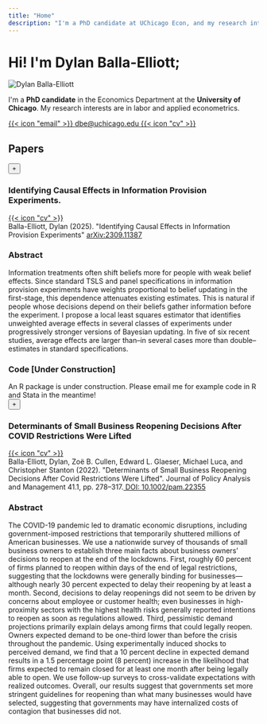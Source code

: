 ```yaml
---
title: "Home"
description: "I'm a PhD candidate at UChicago Econ, and my research interests are in labor and applied econometrics."
---
```


# Hi! I'm Dylan Balla-Elliott;

<img class="avatar" src="/picture.jpeg" alt="Dylan Balla-Elliott">

I'm a **PhD candidate** in the Economics Department at the **University of Chicago**. 
My research interests are in labor and applied econometrics.
<!--  -->
<!-- Social icons -->
<div class="social-icons">
    <a href="mailto:dbe@uchicago.edu" class="social-icon" title="Email" id="email-icon">
        {{< icon "email" >}}
        <span class="email-tooltip">dbe@uchicago.edu</span>
    </a>
    <a href="https://pdfs.dballaelliott.com/dbeCV.pdf" class="social-icon" title="CV">
        {{< icon "cv" >}}
    </a>
</div>

##  Papers
<!--  -->
<!--  -->
<div class="paper-item">
    <div class="paper-title">
        <button class="paper-toggle" data-paper="1">+</button>
        <h3 class="paper-title-text">Identifying Causal Effects in Information Provision Experiments.  </h3>  <a href="https://pdfs.dballaelliott.com/info_iv.pdf" class="social-icon" title="info_iv">
        {{< icon "cv" >}}
    </a> 
    </div>
    <div class="paper-content" id="paper-content-1">
    Balla-Elliott, Dylan (2025). "Identifying Causal Effects in Information Provision Experiments"  <a href="https://doi.org/10.48550/arXiv.2309.11387">  arXiv:2309.11387</a>
    <br> 
    <!--  -->
    <h3> Abstract </h3>
Information treatments often shift beliefs more for people with weak belief effects. Since
standard TSLS and panel specifications in information provision experiments have weights
proportional to belief updating in the first-stage, this dependence attenuates existing estimates. This is natural if people whose decisions depend on their beliefs gather information
before the experiment. I propose a local least squares estimator that identifies unweighted
average effects in several classes of experiments under progressively stronger versions of
Bayesian updating. In five of six recent studies, average effects are larger than–in several
cases more than double–estimates in standard specifications.
<!--  -->
    <h3> Code [Under Construction] </h3>
    An R package is under construction. Please email me for example code in R and Stata in the meantime!
    </div>
</div> 

<div class="paper-item">
    <div class="paper-title">
        <button class="paper-toggle" data-paper="2">+</button>
        <h3 class="paper-title-text">Determinants of Small Business Reopening Decisions After COVID Restrictions Were Lifted</h3> <a href="https://pdfs.dballaelliott.com/jpam_reopening.pdf" class="social-icon" title="reopening">
        {{< icon "cv" >}}
    </a>
    </div>
    <div class="paper-content" id="paper-content-2">
        <!-- paper info -->
        Balla-Elliott, Dylan, Zoë B. Cullen, Edward L. Glaeser, Michael Luca, and Christopher Stanton (2022). "Determinants of Small Business Reopening Decisions After Covid Restrictions Were Lifted". Journal of Policy Analysis and Management 41.1, pp. 278–317.<a href="https://doi.org/10.1002/pam.22355">  DOI: 10.1002/pam.22355</a>
        <!--  -->
        <h3> Abstract </h3>
        <!-- button row -->
        The COVID-19 pandemic led to dramatic economic disruptions, including government-imposed restrictions that temporarily shuttered millions of American businesses. We use a nationwide survey of thousands of small business owners to establish three main facts about business owners’ decisions to reopen at the end of the lockdowns. First, roughly 60 percent of firms planned to reopen within days of the end of legal restrictions, suggesting that the lockdowns were generally binding for businesses—although nearly 30 percent expected to delay their reopening by at least a month. Second, decisions to delay reopenings did not seem to be driven by concerns about employee or customer health; even businesses in high-proximity sectors with the highest health risks generally reported intentions to reopen as soon as regulations allowed. Third, pessimistic demand projections primarily explain delays among firms that could legally reopen. Owners expected demand to be one-third lower than before the crisis throughout the pandemic. Using experimentally induced shocks to perceived demand, we find that a 10 percent decline in expected demand results in a 1.5 percentage point (8 percent) increase in the likelihood that firms expected to remain closed for at least one month after being legally able to open. We use follow-up surveys to cross-validate expectations with realized outcomes. Overall, our results suggest that governments set more stringent guidelines for reopening than what many businesses would have selected, suggesting that governments may have internalized costs of contagion that businesses did not.      
    </div>
</div>
